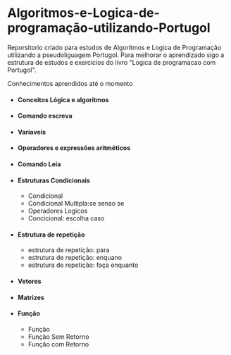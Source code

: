 # Algoritmos-e-Logica-de-programação-utilizando-Portugol
Reporsitorio criado para estudos  de Algoritmos e Logica de Programação utilizando a pseudoliguagem Portugol.  Para melhorar o  aprendizado sigo a estrutura de estudos e exercicios do livro  "Logica de programacao com Portugol".

Conhecimentos aprendidos até o momento
- #### Conceitos Lógica e algoritmos
- #### Comando escreva
- #### Variaveis
- #### Operadores e expressões aritméticos 
- #### Comando Leia
- #### Estruturas Condicionais
  - Condicional
  - Condicional Multipla:se senao se
  - Operadores Logicos
  - Concicional: escolha caso
- #### Estrutura de repetição
  - estrutura de repetição: para
   - estrutura de repetição: enquano
   - estrutura de repetição: faça enquanto
- #### Vetores
- #### Matrizes
- #### Função
  - Função
  - Função Sem Retorno
  - Função com Retorno


